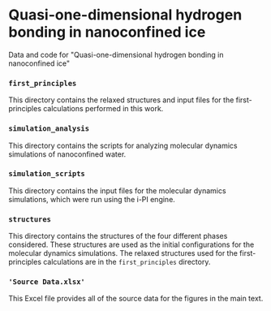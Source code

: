 # Quasi-one-dimensional hydrogen bonding in nanoconfined ice
Data and code for "Quasi-one-dimensional hydrogen bonding in nanoconfined ice"

### `first_principles`

This directory contains the relaxed structures and input files for the first-principles calculations performed in this work.

### `simulation_analysis`

This directory contains the scripts for analyzing molecular dynamics simulations of nanoconfined water.

### `simulation_scripts`

This directory contains the input files for the molecular dynamics simulations, which were run using the i-PI engine.

### `structures`

This directory contains the structures of the four different phases considered. These structures are used as the initial configurations for the molecular dynamics simulations. The relaxed structures used for the first-principles calculations are in the `first_principles` directory.

### `'Source Data.xlsx'`

This Excel file provides all of the source data for the figures in the main text.
